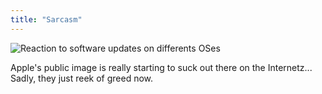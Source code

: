 ```yaml
---
title: "Sarcasm"
---
```


![Reaction to software updates on differents OSes](http://static.cyprio.net/wtf/media/Found-On-The-Internet-Computer-Update.jpg)

Apple's public image is really starting to suck out there on the Internetz...
Sadly, they just reek of greed now.

